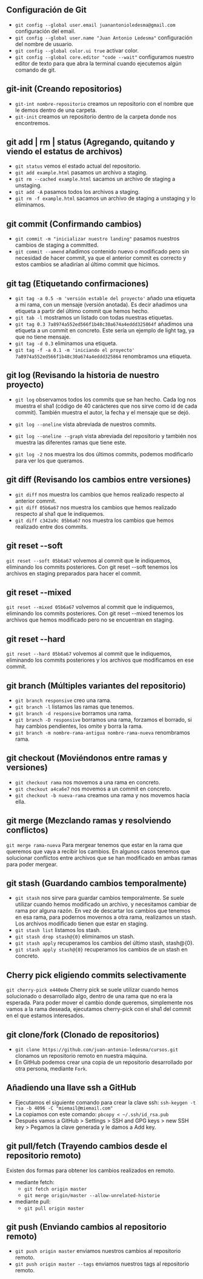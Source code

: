 ## Configuración de Git

- `git config --global user.email juanantonioledesma@gmail.com` configuración del email.
- `git config --global user.name "Juan Antonio Ledesma"` configuración del nombre de usuario.
- `git config --global color.ui true` activar color.
- `git config --global core.editor "code --wait"` configuramos nuestro editor de texto para que abra la terminal cuando ejecutemos algún comando de git.

## git-init (Creando repositorios)

- `git-int nombre-repositorio` creamos un repositorio con el nombre que le demos dentro de una carpeta.
- `git-init` creamos un repositorio dentro de la carpeta donde nos encontremos.

## git add | rm | status (Agregando, quitando y viendo el estatus de archivos)

- `git status` vemos el estado actual del repositorio.
- `git add example.html` pasamos un archivo a staging.
- `git rm --cached example.html` sacamos un archivo de staging a unstaging.
- `git add -A` pasamos todos los archivos a staging.
- `git rm -f example.html` sacamos un archivo de staging a unstaging y lo eliminamos.

## git commit (Confirmando cambios)

- `git commit -m "inicializar nuestro landing"` pasamos nuestros cambios de staging a committed.
- `git commit --amend` añadimos contenido nuevo o modificado pero sin necesidad de hacer commit, ya que el anterior commit es correcto y estos cambios se añadirían al último commit que hicimos.

## git tag (Etiquetando confirmaciones)

- `git tag -a 0.5 -m 'versión estable del proyecto'` añado una etiqueta a mi rama, con un mensaje (versión anotada). Es decir añadimos una etiqueta a partir del último commit que hemos hecho.
- `git tab -l` mostramos un listado con todas nuestras etiquetas.
- `git tag 0.3 7a8974a552ed566f1b48c30a674a4eddd325864f` añadimos una etiqueta a un commit en concreto. Este sería un ejemplo de light tag, ya que no tiene mensaje.
- `git tag -d 0.3` eliminamos una etiqueta.
- `git tag -f -a 0.1 -m 'iniciando el proyecto' 7a8974a552ed566f1b48c30a674a4eddd325864` renombramos una etiqueta.

## git log (Revisando la historia de nuestro proyecto)

- `git log` observamos todos los commits que se han hecho.
  Cada log nos muestra el sha1 (código de 40 carácteres que nos sirve como id de cada commit). También muestra el autor, la fecha y el mensaje que se dejó.

- `git log --oneline` vista abreviada de nuestros commits.
- `git log --oneline --graph` vista abreviada del repositorio y también nos muestra las diferentes ramas que tiene este.
- `git log -2` nos muestra los dos últimos commits, podemos modificarlo para ver los que queramos.

## git diff (Revisando los cambios entre versiones)

- `git diff` nos muestra los cambios que hemos realizado respecto al anterior commit.
- `git diff 05b6a67` nos muestra los cambios que hemos realizado respecto al sha1 que le indiquemos.
- `git diff c342a9c 05b6a67` nos muestra los cambios que hemos realizado entre dos commits.

## git reset --soft

`git reset --soft 05b6a67` volvemos al commit que le indiquemos, eliminando los commits posteriores. Con git reset --soft tenemos los archivos en staging preparados para hacer el commit.

## git reset --mixed

`git reset --mixed 05b6a67` volvemos al commit que le indiquemos, eliminando los commits posteriores. Con git reset --mixed tenemos los archivos que hemos modificado pero no se encuentran en staging.

## git reset --hard

`git reset --hard 05b6a67` volvemos al commit que le indiquemos, eliminando los commits posteriores y los archivos que modificamos en ese commit.

## git branch (Múltiples variantes del repositorio)

- `git branch responsive` creo una rama.
- `git branch -l` listamos las ramas que tenemos.
- `git branch -d responsive` borramos una rama.
- `git branch -D responsive` borramos una rama, forzamos el borrado, si hay cambios pendientes, los omite y borra la rama.
- `git branch -m nombre-rama-antigua nombre-rama-nueva` renombramos rama.

## git checkout (Moviéndonos entre ramas y versiones)

- `git checkout rama` nos movemos a una rama en concreto.
- `git checkout a4ca6e7` nos movemos a un commit en concreto.
- `git checkout -b nueva-rama` creamos una rama y nos movemos hacia ella.

## git merge (Mezclando ramas y resolviendo conflictos)

`git merge rama-nueva` Para mergear tenemos que estar en la rama que queremos que vaya a recibir los cambios. En algunos casos tenemos que solucionar conflictos entre archivos que se han modificado en ambas ramas para poder mergear.

## git stash (Guardando cambios temporalmente)

- `git stash` nos sirve para guardar cambios temporalmente.
  Se suele utilizar cuando hemos modificado un archivo, y necesitamos cambiar de rama por alguna razón. En vez de descartar los cambios que tenemos en esa rama, para podernos movernos a otra rama, realizamos un stash. Los archivos modificado tienen que estar en staging.
- `git stash list` listamos los stash.
- `git stash drop stash@{0}` eliminamos un stash.
- `git stash apply` recuperamos los cambios del último stash, stash@{0}.
- `git stash apply stash@{0}` recuperamos los cambios de un stash en concreto.

## Cherry pick eligiendo commits selectivamente

`git cherry-pick e440ede` Cherry pick se suele utilizar cuando hemos solucionado o desarrollado algo, dentro de una rama que no era la esperada. Para poder mover el cambio donde queremos, simplemente nos vamos a la rama deseada, ejecutamos cherry-pick con el sha1 del commit en el que estamos interesados.

## git clone/fork (Clonado de repositorios)

- `git clone https://github.com/juan-antonio-ledesma/cursos.git` clonamos un repositorio remoto en nuestra máquina.
- En GitHub podemos crear una copia de un repositorio desarrollado por otra persona, mediante `Fork`.

## Añadiendo una llave ssh a GitHub

- Ejecutamos el siguiente comando para crear la clave ssh: `ssh-keygen -t rsa -b 4096 -C "miemail@miemail.com"`
- La copiamos con este comando: `pbcopy < ~/.ssh/id_rsa.pub`
- Después vamos a GitHub > Settings > SSH and GPG keys > new SSH key > Pegamos la clave generada y le damos a Add key.

## git pull/fetch (Trayendo cambios desde el repositorio remoto)

Existen dos formas para obtener los cambios realizados en remoto.

- mediante fetch:
  - `git fetch origin master`
  - `git merge origin/master --allow-unrelated-historie`
- mediante pull:
  - `git pull origin master`

## git push (Enviando cambios al repositorio remoto)

- `git push origin master` enviamos nuestros cambios al repositorio remoto.
- `git push origin master --tags` enviamos nuestros tags al repositorio remoto.

